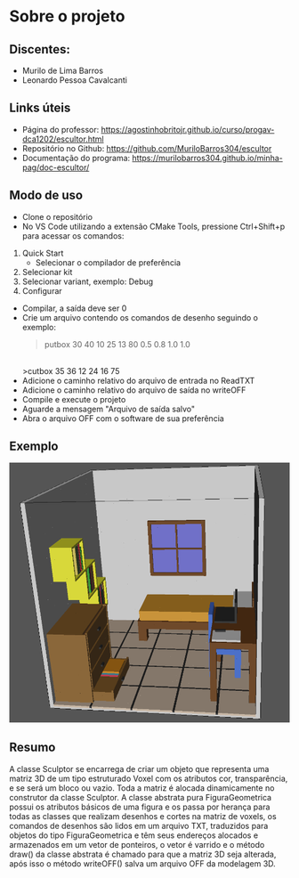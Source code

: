 # Sobre o projeto

## Discentes:
- Murilo de Lima Barros
- Leonardo Pessoa Cavalcanti

## Links úteis
- Página do professor: https://agostinhobritojr.github.io/curso/progav-dca1202/escultor.html
- Repositório no Github: https://github.com/MuriloBarros304/escultor
- Documentação do programa: https://murilobarros304.github.io/minha-pag/doc-escultor/

## Modo de uso
- Clone o repositório
- No VS Code utilizando a extensão CMake Tools, pressione Ctrl+Shift+p para acessar os comandos:
1. Quick Start
    - Selecionar o compilador de preferência 
2. Selecionar kit
3. Selecionar variant, exemplo: Debug
4. Configurar
- Compilar, a saída deve ser 0
- Crie um arquivo contendo os comandos de desenho seguindo o exemplo:
    >putbox 30 40 10 25 13 80 0.5 0.8 1.0 1.0 
    <br>
    >cutbox 35 36 12 24 16 75
- Adicione o caminho relativo do arquivo de entrada no ReadTXT
- Adicione o caminho relativo do arquivo de saída no writeOFF
- Compile e execute o projeto
- Aguarde a mensagem "Arquivo de saída salvo"
- Abra o arquivo OFF com o software de sua preferência

## Exemplo
![Modelagem de demonstração](https://github.com/MuriloBarros304/escultor/blob/main/img-geomview.png?raw-true)

## Resumo
A classe Sculptor se encarrega de criar um objeto que representa uma matriz 3D 
de um tipo estruturado Voxel com os atributos cor, transparência, e se será um 
bloco ou vazio. Toda a matriz é alocada dinamicamente no construtor da classe Sculptor.
A classe abstrata pura FiguraGeometrica possui os atributos básicos de uma figura 
e os passa por herança para todas as classes que realizam desenhos e cortes na 
matriz de voxels, os comandos de desenhos são lidos em um arquivo TXT, traduzidos 
para objetos do tipo FiguraGeometrica e têm seus endereços alocados e armazenados 
em um vetor de ponteiros, o vetor é varrido e o método draw() da classe abstrata 
é chamado para que a matriz 3D seja alterada, após isso o método writeOFF() salva
um arquivo OFF da modelagem 3D.